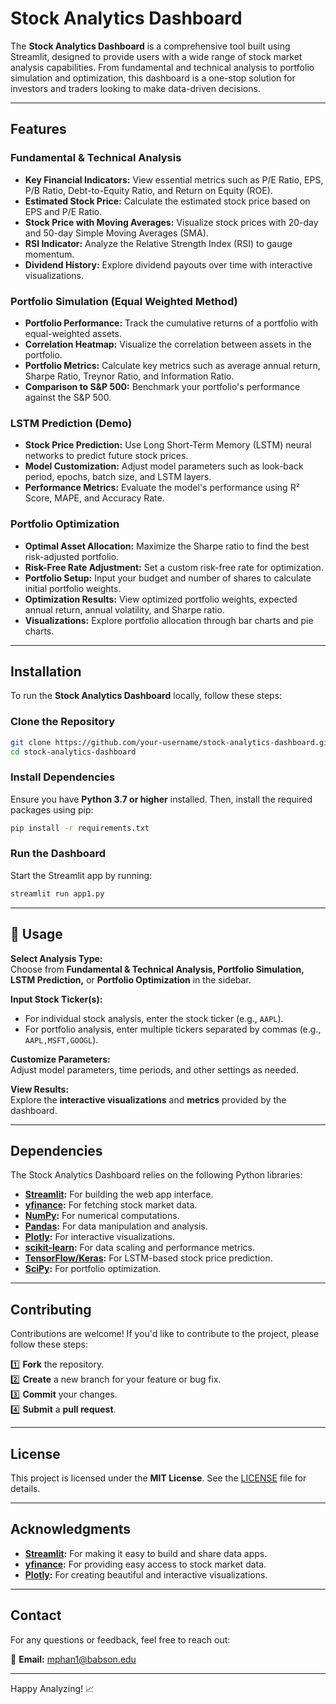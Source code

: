 # Stock Analytics Dashboard  

The **Stock Analytics Dashboard** is a comprehensive tool built using Streamlit, designed to provide users with a wide range of stock market analysis capabilities. From fundamental and technical analysis to portfolio simulation and optimization, this dashboard is a one-stop solution for investors and traders looking to make data-driven decisions.  

---

##  Features  

### Fundamental & Technical Analysis  
- **Key Financial Indicators:** View essential metrics such as P/E Ratio, EPS, P/B Ratio, Debt-to-Equity Ratio, and Return on Equity (ROE).  
- **Estimated Stock Price:** Calculate the estimated stock price based on EPS and P/E Ratio.  
- **Stock Price with Moving Averages:** Visualize stock prices with 20-day and 50-day Simple Moving Averages (SMA).  
- **RSI Indicator:** Analyze the Relative Strength Index (RSI) to gauge momentum.  
- **Dividend History:** Explore dividend payouts over time with interactive visualizations.  

### Portfolio Simulation (Equal Weighted Method)  
- **Portfolio Performance:** Track the cumulative returns of a portfolio with equal-weighted assets.  
- **Correlation Heatmap:** Visualize the correlation between assets in the portfolio.  
- **Portfolio Metrics:** Calculate key metrics such as average annual return, Sharpe Ratio, Treynor Ratio, and Information Ratio.  
- **Comparison to S&P 500:** Benchmark your portfolio's performance against the S&P 500.  

### LSTM Prediction (Demo)  
- **Stock Price Prediction:** Use Long Short-Term Memory (LSTM) neural networks to predict future stock prices.  
- **Model Customization:** Adjust model parameters such as look-back period, epochs, batch size, and LSTM layers.  
- **Performance Metrics:** Evaluate the model's performance using R² Score, MAPE, and Accuracy Rate.  

###  Portfolio Optimization  
- **Optimal Asset Allocation:** Maximize the Sharpe ratio to find the best risk-adjusted portfolio.  
- **Risk-Free Rate Adjustment:** Set a custom risk-free rate for optimization.  
- **Portfolio Setup:** Input your budget and number of shares to calculate initial portfolio weights.  
- **Optimization Results:** View optimized portfolio weights, expected annual return, annual volatility, and Sharpe ratio.  
- **Visualizations:** Explore portfolio allocation through bar charts and pie charts.  

---

## Installation  

To run the **Stock Analytics Dashboard** locally, follow these steps:  

###  Clone the Repository  
```bash
git clone https://github.com/your-username/stock-analytics-dashboard.git
cd stock-analytics-dashboard
```

### Install Dependencies  
Ensure you have **Python 3.7 or higher** installed. Then, install the required packages using pip:  
```bash
pip install -r requirements.txt
```

###  Run the Dashboard  
Start the Streamlit app by running:  
```bash
streamlit run app1.py
```

---

## 📖 Usage  

 **Select Analysis Type:**  
Choose from **Fundamental & Technical Analysis, Portfolio Simulation, LSTM Prediction,** or **Portfolio Optimization** in the sidebar.  

 **Input Stock Ticker(s):**  
- For individual stock analysis, enter the stock ticker (e.g., `AAPL`).  
- For portfolio analysis, enter multiple tickers separated by commas (e.g., `AAPL,MSFT,GOOGL`).  

 **Customize Parameters:**  
Adjust model parameters, time periods, and other settings as needed.  

 **View Results:**  
Explore the **interactive visualizations** and **metrics** provided by the dashboard.  

---

##  Dependencies  

The Stock Analytics Dashboard relies on the following Python libraries:  

- **[Streamlit](https://streamlit.io/):** For building the web app interface.  
- **[yfinance](https://pypi.org/project/yfinance/):** For fetching stock market data.  
- **[NumPy](https://numpy.org/):** For numerical computations.  
- **[Pandas](https://pandas.pydata.org/):** For data manipulation and analysis.  
- **[Plotly](https://plotly.com/python/):** For interactive visualizations.  
- **[scikit-learn](https://scikit-learn.org/):** For data scaling and performance metrics.  
- **[TensorFlow/Keras](https://www.tensorflow.org/):** For LSTM-based stock price prediction.  
- **[SciPy](https://scipy.org/):** For portfolio optimization.  

---

##  Contributing  

Contributions are welcome! If you'd like to contribute to the project, please follow these steps:  

1️⃣ **Fork** the repository.  
2️⃣ **Create** a new branch for your feature or bug fix.  
3️⃣ **Commit** your changes.  
4️⃣ **Submit** a **pull request**.  

---

##  License  

This project is licensed under the **MIT License**. See the [LICENSE](LICENSE) file for details.  

---

##  Acknowledgments  

- **[Streamlit](https://streamlit.io/):** For making it easy to build and share data apps.  
- **[yfinance](https://pypi.org/project/yfinance/):** For providing easy access to stock market data.  
- **[Plotly](https://plotly.com/python/):** For creating beautiful and interactive visualizations.  

---

##  Contact  

For any questions or feedback, feel free to reach out:  

📧 **Email:** mphan1@babson.edu

---

Happy Analyzing! 📈
